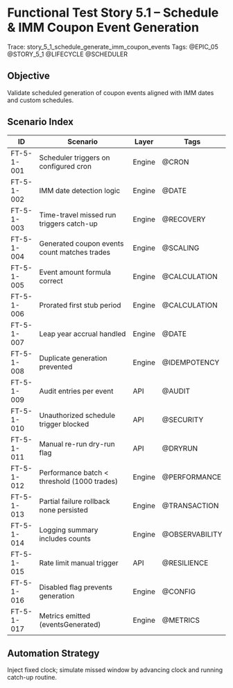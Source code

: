 # Functional Test Story 5.1 – Schedule & IMM Coupon Event Generation

Trace: story_5_1_schedule_generate_imm_coupon_events
Tags: @EPIC_05 @STORY_5_1 @LIFECYCLE @SCHEDULER

## Objective
Validate scheduled generation of coupon events aligned with IMM dates and custom schedules.

## Scenario Index
| ID | Scenario | Layer | Tags |
|----|----------|-------|------|
| FT-5-1-001 | Scheduler triggers on configured cron | Engine | @CRON |
| FT-5-1-002 | IMM date detection logic | Engine | @DATE |
| FT-5-1-003 | Time-travel missed run triggers catch-up | Engine | @RECOVERY |
| FT-5-1-004 | Generated coupon events count matches trades | Engine | @SCALING |
| FT-5-1-005 | Event amount formula correct | Engine | @CALCULATION |
| FT-5-1-006 | Prorated first stub period | Engine | @CALCULATION |
| FT-5-1-007 | Leap year accrual handled | Engine | @DATE |
| FT-5-1-008 | Duplicate generation prevented | Engine | @IDEMPOTENCY |
| FT-5-1-009 | Audit entries per event | API | @AUDIT |
| FT-5-1-010 | Unauthorized schedule trigger blocked | API | @SECURITY |
| FT-5-1-011 | Manual re-run dry-run flag | API | @DRYRUN |
| FT-5-1-012 | Performance batch < threshold (1000 trades) | Engine | @PERFORMANCE |
| FT-5-1-013 | Partial failure rollback none persisted | Engine | @TRANSACTION |
| FT-5-1-014 | Logging summary includes counts | Engine | @OBSERVABILITY |
| FT-5-1-015 | Rate limit manual trigger | API | @RESILIENCE |
| FT-5-1-016 | Disabled flag prevents generation | Engine | @CONFIG |
| FT-5-1-017 | Metrics emitted (eventsGenerated) | Engine | @METRICS |

## Automation Strategy
Inject fixed clock; simulate missed window by advancing clock and running catch-up routine.
